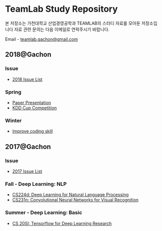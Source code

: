 # TeamLab Study Repository

본 저장소는 가천대학교 산업경영공학과 TEAMLAB의 스터디 자료를 모아둔 저장소입니다
자료 관련 문의는 다음 이메일로 연락주시기 바랍니다.

Email - teamlab.gachon@gmail.com

## 2018@Gachon
### Issue
- [2018 Issue List](./2018/Issue)

### Spring
- [Paper Presentation](./2018/Paper_presentation)
- [KDD Cup Competition](./2018/KDD_Cup)

### Winter
- [Improve coding skill](./2018/CodingInterview)


## 2017@Gachon

### Issue
- [2017 Issue List](./2017/Issue)

### Fall - Deep Learning: NLP
- [CS224d: Deep Learning for Natural Language Processing](./2017/CS224d)
- [CS231n: Convolutional Neural Networks for Visual  Recognition](./2017/CS231n)

### Summer - Deep Learning: Basic
- [CS 20SI: Tensorflow for Deep Learning Research](2017/CS_20SI)
